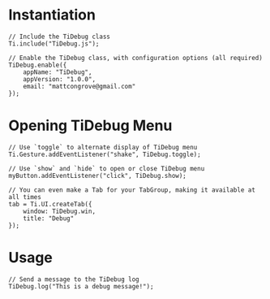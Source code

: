 Instantiation
=============

	// Include the TiDebug class
	Ti.include("TiDebug.js");
	
	// Enable the TiDebug class, with configuration options (all required)
	TiDebug.enable({
		appName: "TiDebug",
		appVersion: "1.0.0",
		email: "mattcongrove@gmail.com"
	});

Opening TiDebug Menu
====================

	// Use `toggle` to alternate display of TiDebug menu
	Ti.Gesture.addEventListener("shake", TiDebug.toggle);
	
	// Use `show` and `hide` to open or close TiDebug menu
	myButton.addEventListener("click", TiDebug.show);
	
	// You can even make a Tab for your TabGroup, making it available at all times
	tab = Ti.UI.createTab({
		window: TiDebug.win,
		title: "Debug"
	});

Usage
=====

	// Send a message to the TiDebug log
	TiDebug.log("This is a debug message!");